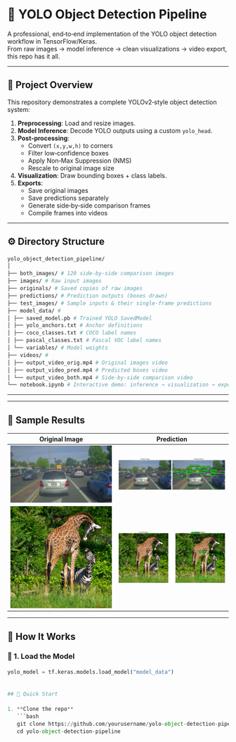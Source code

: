# 🚗 YOLO Object Detection Pipeline

A professional, end‑to‑end implementation of the YOLO object detection workflow in TensorFlow/Keras.  
From raw images → model inference → clean visualizations → video export, this repo has it all.

---

## 🎯 Project Overview

This repository demonstrates a complete YOLOv2‑style object detection system:

1. **Preprocessing**: Load and resize images.  
2. **Model Inference**: Decode YOLO outputs using a custom `yolo_head`.  
3. **Post‑processing**:  
   - Convert `(x,y,w,h)` to corners  
   - Filter low‑confidence boxes  
   - Apply Non‑Max Suppression (NMS)  
   - Rescale to original image size  
4. **Visualization**: Draw bounding boxes + class labels.  
5. **Exports**:  
   - Save original images  
   - Save predictions separately  
   - Generate side‑by‑side comparison frames  
   - Compile frames into videos

---

## ⚙️ Directory Structure

```bash
yolo_object_detection_pipeline/
│
├── both_images/ # 120 side‑by‑side comparison images
├── images/ # Raw input images
├── originals/ # Saved copies of raw images
├── predictions/ # Prediction outputs (boxes drawn)
├── test_images/ # Sample inputs & their single-frame predictions
├── model_data/ #
│ ├── saved_model.pb # Trained YOLO SavedModel
│ ├── yolo_anchors.txt # Anchor definitions
│ ├── coco_classes.txt # COCO label names
│ ├── pascal_classes.txt # Pascal VOC label names
│ └── variables/ # Model weights
├── videos/ #
│ ├── output_video_orig.mp4 # Original images video
│ ├── output_video_pred.mp4 # Predicted boxes video
│ └── output_video_both.mp4 # Side‑by‑side comparison video
└── notebook.ipynb # Interactive demo: inference → visualization → export
```
---


---

## 🧪 Sample Results

| Original Image | Prediction |
|----------------|------------|
| ![](test_images/cars.jpg) | ![](test_images/cars_pred.png) |
| ![](test_images/giraffe.jpg) | ![](test_images/giraffe_pred.png) |

---

## 🎯 How It Works

### 🔧 1. Load the Model
```python
yolo_model = tf.keras.models.load_model("model_data")


## 🚀 Quick Start

1. **Clone the repo**  
   ```bash
   git clone https://github.com/yourusername/yolo-object-detection-pipeline.git
   cd yolo-object-detection-pipeline
```
